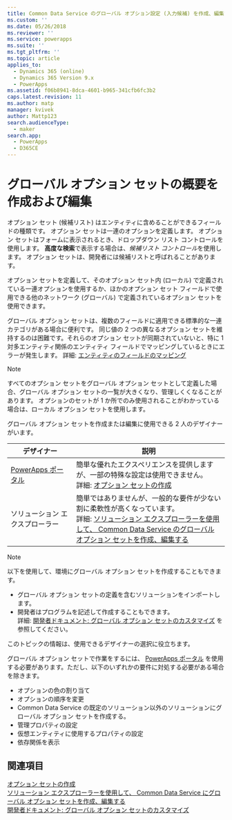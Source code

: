 ```yaml
---
title: Common Data Service のグローバル オプション設定 (入力候補) を作成、編集する | MicrosoftDocs
ms.custom: ''
ms.date: 05/26/2018
ms.reviewer: ''
ms.service: powerapps
ms.suite: ''
ms.tgt_pltfrm: ''
ms.topic: article
applies_to:
  - Dynamics 365 (online)
  - Dynamics 365 Version 9.x
  - PowerApps
ms.assetid: f06b8941-8dca-4601-b965-341cfb6fc3b2
caps.latest.revision: 11
ms.author: matp
manager: kvivek
author: Mattp123
search.audienceType:
  - maker
search.app:
  - PowerApps
  - D365CE
---
```

# <a name="create-and-edit-global-option-sets-overview"></a>グローバル オプション セットの概要を作成および編集 

オプション セット (候補リスト) はエンティティに含めることができるフィールドの種類です。 オプション セットは一連のオプションを定義します。 オプション セットはフォームに表示されるとき、ドロップダウン リスト コントロールを使用します。 **高度な検索**で表示する場合は、*候補リスト コントロール*を使用します。 オプション セットは、開発者には候補リストと呼ばれることがあります。  
  
オプション セットを定義して、そのオプション セット内 (ローカル) で定義されている一連オプションを使用するか、ほかのオプション セット フィールドで使用できる他のネットワーク (グローバル) で定義されているオプション セットを使用できます。 

グローバル オプション セットは、複数のフィールドに適用できる標準的な一連カテゴリがある場合に便利です。 同じ値の 2 つの異なるオプション セットを維持するのは困難です。それらのオプション セットが同期されていないと、特に 1 対多エンティティ関係のエンティティ フィールドでマッピングしているときにエラーが発生します。 詳細: [エンティティのフィールドのマッピング](map-entity-fields.md)

> [!NOTE]
> すべてのオプション セットをグローバル オプション セットとして定義した場合、グローバル オプション セットの一覧が大きくなり、管理しくくなることがあります。 オプションのセットが 1 か所でのみ使用されることがわかっている場合は、ローカル オプション セットを使用します。

グローバル オプション セットを作成または編集に使用できる 2 人のデザイナーがいます。

|デザイナー| 説明|
|--|--|
|[PowerApps ポータル](https://web.powerapps.com/?utm_source=padocs&utm_medium=linkinadoc&utm_campaign=referralsfromdoc)|簡単な優れたエクスペリエンスを提供しますが、一部の特殊な設定は使用できません。<br />詳細: [オプション セットの作成](custom-picklists.md) |
|ソリューション エクスプローラー|簡単ではありませんが、一般的な要件が少ない割に柔軟性が高くなっています。 <br />詳細: [ソリューション エクスプローラーを使用して、 Common Data Service のグローバル オプション セットを作成、編集する](create-edit-global-option-sets-solution-explorer.md) |

> [!NOTE]
> 以下を使用して、環境にグローバル オプション セットを作成することもできます。
> - グローバル オプション セットの定義を含むソリューションをインポートします。
> - 開発者はプログラムを記述して作成することもできます。 <br />詳細: [開発者ドキュメント: グローバル オプション セットのカスタマイズ](/dynamics365/customer-engagement/developer/org-service/customize-global-option-sets) を参照してください。

このトピックの情報は、使用できるデザイナーの選択に役立ちます。 

グローバル オプション セットで作業をするには、 [PowerApps ポータル](https://web.powerapps.com/?utm_source=padocs&utm_medium=linkinadoc&utm_campaign=referralsfromdoc) を使用する必要があります。ただし、以下のいずれかの要件に対処する必要がある場合を除きます。

- オプションの色の割り当て
- オプションの順序を変更
- Common Data Service の既定のソリューション以外のソリューションにグローバル オプション セットを作成する。
- 管理プロパティの設定
- 仮想エンティティに使用するプロパティの設定
- 依存関係を表示

## <a name="see-also"></a>関連項目

[オプション セットの作成](custom-picklists.md)<br />
[ソリューション エクスプローラーを使用して、 Common Data Service にグローバル オプション セットを作成、編集する](create-edit-global-option-sets-solution-explorer.md)<br />
[開発者ドキュメント: グローバル オプション セットのカスタマイズ](/dynamics365/customer-engagement/developer/org-service/customize-global-option-sets)
  

 
